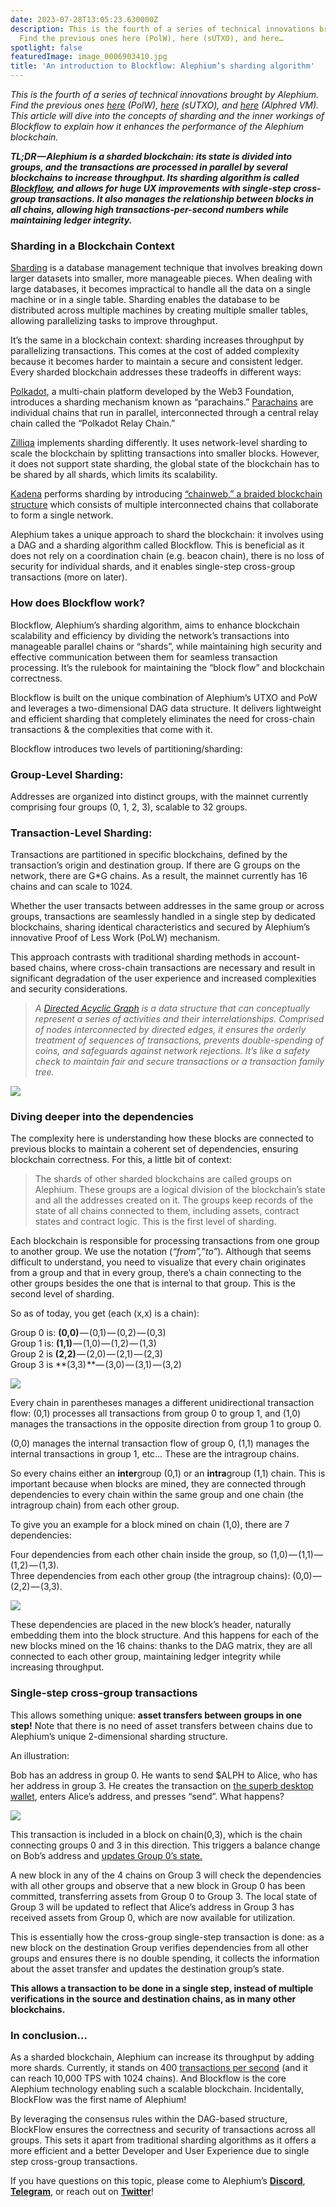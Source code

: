 ```yaml
---
date: 2023-07-28T13:05:23.630000Z
description: This is the fourth of a series of technical innovations brought by Alephium.
  Find the previous ones here (PolW), here (sUTXO), and here…
spotlight: false
featuredImage: image_0006903410.jpg
title: 'An introduction to Blockflow: Alephium’s sharding algorithm'
---
```


_This is the fourth of a series of technical innovations brought by Alephium. Find the previous ones_ <a href="https://medium.com/@alephium/tech-talk-1-the-ultimate-guide-to-proof-of-less-work-the-universe-and-everything-ba70644ab301" class="markup--anchor markup--p-anchor" data-href="https://medium.com/@alephium/tech-talk-1-the-ultimate-guide-to-proof-of-less-work-the-universe-and-everything-ba70644ab301" target="_blank"><em>here</em></a> _(PolW),_ <a href="https://medium.com/p/8de3b0f76749" class="markup--anchor markup--p-anchor" data-href="https://medium.com/p/8de3b0f76749" target="_blank"><em>here</em></a> _(sUTXO), and_ <a href="https://medium.com/@alephium/meet-alphred-a-virtual-machine-like-no-others-85ce86540025" class="markup--anchor markup--p-anchor" data-href="https://medium.com/@alephium/meet-alphred-a-virtual-machine-like-no-others-85ce86540025" target="_blank"><em>here</em></a> _(Alphred VM). This article will dive into the concepts of sharding and the inner workings of Blockflow to explain how it enhances the performance of the Alephium blockchain._

**_TL;DR — Alephium is a sharded blockchain: its state is divided into groups, and the transactions are processed in parallel by several blockchains to increase throughput. Its sharding algorithm is called_** <a href="https://github.com/alephium/white-paper" class="markup--anchor markup--p-anchor" data-href="https://github.com/alephium/white-paper" rel="noopener" target="_blank"><strong><em>Blockflow</em></strong></a>**_, and allows for huge UX improvements with single-step cross-group transactions. It also manages the relationship between blocks in all chains, allowing high transactions-per-second numbers while maintaining ledger integrity._**

### **Sharding in a Blockchain Context**

<a href="https://medium.com/@alephium/sharding-d50968b8b229" class="markup--anchor markup--p-anchor" data-href="https://medium.com/@alephium/sharding-d50968b8b229" target="_blank">Sharding</a> is a database management technique that involves breaking down larger datasets into smaller, more manageable pieces. When dealing with large databases, it becomes impractical to handle all the data on a single machine or in a single table. Sharding enables the database to be distributed across multiple machines by creating multiple smaller tables, allowing parallelizing tasks to improve throughput.

It’s the same in a blockchain context: sharding increases throughput by parallelizing transactions. This comes at the cost of added complexity because it becomes harder to maintain a secure and consistent ledger. Every sharded blockchain addresses these tradeoffs in different ways:

<a href="https://polkadot.network/" class="markup--anchor markup--p-anchor" data-href="https://polkadot.network/" rel="noopener" target="_blank">Polkadot</a>, a multi-chain platform developed by the Web3 Foundation, introduces a sharding mechanism known as “parachains.” <a href="https://polkadot.network/blog/polkadot-v1-0-sharding-and-economic-security" class="markup--anchor markup--p-anchor" data-href="https://polkadot.network/blog/polkadot-v1-0-sharding-and-economic-security" rel="noopener" target="_blank">Parachains</a> are individual chains that run in parallel, interconnected through a central relay chain called the “Polkadot Relay Chain.”

<a href="https://www.zilliqa.com/" class="markup--anchor markup--p-anchor" data-href="https://www.zilliqa.com/" rel="noopener" target="_blank">Zilliqa</a> implements sharding differently. It uses network-level sharding to scale the blockchain by splitting transactions into smaller blocks. However, it does not support state sharding, the global state of the blockchain has to be shared by all shards, which limits its scalability.

<a href="https://kadena.io/" class="markup--anchor markup--p-anchor" data-href="https://kadena.io/" rel="noopener" target="_blank">Kadena</a> performs sharding by introducing <a href="https://www.youtube.com/watch?v=hYvXxFbsN6I" class="markup--anchor markup--p-anchor" data-href="https://www.youtube.com/watch?v=hYvXxFbsN6I" rel="noopener" target="_blank">“chainweb,” a braided blockchain structure</a> which consists of multiple interconnected chains that collaborate to form a single network.

Alephium takes a unique approach to shard the blockchain: it involves using a DAG and a sharding algorithm called Blockflow. This is beneficial as it does not rely on a coordination chain (e.g. beacon chain), there is no loss of security for individual shards, and it enables single-step cross-group transactions (more on later).

### **How does Blockflow work?**

Blockflow, Alephium’s sharding algorithm, aims to enhance blockchain scalability and efficiency by dividing the network’s transactions into manageable parallel chains or “shards”, while maintaining high security and effective communication between them for seamless transaction processing. It’s the rulebook for maintaining the “block flow” and blockchain correctness.

Blockflow is built on the unique combination of Alephium’s UTXO and PoW and leverages a two-dimensional DAG data structure. It delivers lightweight and efficient sharding that completely eliminates the need for cross-chain transactions & the complexities that come with it.

Blockflow introduces two levels of partitioning/sharding:

### Group-Level Sharding:

Addresses are organized into distinct groups, with the mainnet currently comprising four groups (0, 1, 2, 3), scalable to 32 groups.

### Transaction-Level Sharding:

Transactions are partitioned in specific blockchains, defined by the transaction’s origin and destination group. If there are G groups on the network, there are G\*G chains. As a result, the mainnet currently has 16 chains and can scale to 1024.

Whether the user transacts between addresses in the same group or across groups, transactions are seamlessly handled in a single step by dedicated blockchains, sharing identical characteristics and secured by Alephium’s innovative Proof of Less Work (PoLW) mechanism.

This approach contrasts with traditional sharding methods in account-based chains, where cross-chain transactions are necessary and result in significant degradation of the user experience and increased complexities and security considerations.

> _A_ <a href="https://en.wikipedia.org/wiki/Directed_acyclic_graph" class="markup--anchor markup--blockquote-anchor" data-href="https://en.wikipedia.org/wiki/Directed_acyclic_graph" rel="noopener" target="_blank"><em>Directed Acyclic Graph</em></a> _is a data structure that can conceptually represent a series of activities and their interrelationships. Comprised of nodes interconnected by directed edges, it ensures the orderly treatment of sequences of transactions, prevents double-spending of coins, and safeguards against network rejections. It’s like a safety check to maintain fair and secure transactions or a transaction family tree._

![](image_d67b115025.jpg)

### **Diving deeper into the dependencies**

The complexity here is understanding how these blocks are connected to previous blocks to maintain a coherent set of dependencies, ensuring blockchain correctness. For this, a little bit of context:

> The shards of other sharded blockchains are called groups on Alephium. These groups are a logical division of the blockchain’s state and all the addresses created on it. The groups keep records of the state of all chains connected to them, including assets, contract states and contract logic. This is the first level of sharding.

Each blockchain is responsible for processing transactions from one group to another group. We use the notation (_“from”,”to”_). Although that seems difficult to understand, you need to visualize that every chain originates from a group and that in every group, there’s a chain connecting to the other groups besides the one that is internal to that group. This is the second level of sharding.

So as of today, you get (each (x,x) is a chain):

Group 0 is: **(0,0)** — (0,1) — (0,2) — (0,3)  
Group 1 is: **(1,1)** — (1,0) — (1,2) — (1,3)  
Group 2 is **(2,2)** — (2,0) — (2,1) — (2,3)  
Group 3 is **(3,3) **— (3,0) — (3,1) — (3,2)

![](image_d0bdef3914.png)

Every chain in parentheses manages a different unidirectional transaction flow: (0,1) processes all transactions from group 0 to group 1, and (1,0) manages the transactions in the opposite direction from group 1 to group 0.

(0,0) manages the internal transaction flow of group 0, (1,1) manages the internal transactions in group 1, etc… These are the intragroup chains.

So every chains either an **inter**group (0,1) or an **intra**group (1,1) chain. This is important because when blocks are mined, they are connected through dependencies to every chain within the same group and one chain (the intragroup chain) from each other group.

To give you an example for a block mined on chain (1,0), there are 7 dependencies:

Four dependencies from each other chain inside the group, so (1,0) — (1,1) — (1,2) — (1,3).  
Three dependencies from each other group (the intragroup chains): (0,0) — (2,2) — (3,3).

![](image_4465e60953.png)

These dependencies are placed in the new block’s header, naturally embedding them into the block structure. And this happens for each of the new blocks mined on the 16 chains: thanks to the DAG matrix, they are all connected to each other group, maintaining ledger integrity while increasing throughput.

### Single-step cross-group transactions

This allows something unique: **asset transfers between groups in one step!** Note that there is no need of asset transfers between chains due to Alephium’s unique 2-dimensional sharding structure.

An illustration:

Bob has an address in group 0. He wants to send \$ALPH to Alice, who has her address in group 3. He creates the transaction on <a href="https://github.com/alephium/desktop-wallet/releases/latest/" class="markup--anchor markup--p-anchor" data-href="https://github.com/alephium/desktop-wallet/releases/latest/" rel="noopener" target="_blank">the superb desktop wallet</a>, enters Alice’s address, and presses “send”. What happens?

![](image_928f442cdb.png)

This transaction is included in a block on chain(0,3), which is the chain connecting groups 0 and 3 in this direction. This triggers a balance change on Bob’s address and <a href="https://twitter.com/alephium/status/1599808960038461447" class="markup--anchor markup--p-anchor" data-href="https://twitter.com/alephium/status/1599808960038461447" rel="noopener" target="_blank">updates Group 0’s state.</a>

A new block in any of the 4 chains on Group 3 will check the dependencies with all other groups and observe that a new block in Group 0 has been committed, transferring assets from Group 0 to Group 3. The local state of Group 3 will be updated to reflect that Alice’s address in Group 3 has received assets from Group 0, which are now available for utilization.

This is essentially how the cross-group single-step transaction is done: as a new block on the destination Group verifies dependencies from all other groups and ensures there is no double spending, it collects the information about the asset transfer and updates the destination group’s state.

**This allows a transaction to be done in a single step, instead of multiple verifications in the source and destination chains, as in many other blockchains.**

### In conclusion…

As a sharded blockchain, Alephium can increase its throughput by adding more shards. Currently, it stands on 400 <a href="https://medium.com/@alephium/transactions-per-second-tps-f13217a49e39" class="markup--anchor markup--p-anchor" data-href="https://medium.com/@alephium/transactions-per-second-tps-f13217a49e39" target="_blank">transactions per second</a> (and it can reach 10,000 TPS with 1024 chains). And Blockflow is the core Alephium technology enabling such a scalable blockchain. Incidentally, BlockFlow was the first name of Alephium!

By leveraging the consensus rules within the DAG-based structure, BlockFlow ensures the correctness and security of transactions across all groups. This sets it apart from traditional sharding algorithms as it offers a more efficient and a better Developer and User Experience due to single step cross-group transactions.

If you have questions on this topic, please come to Alephium’s <a href="https://discord.gg/XsGpZ5VDTM" class="markup--anchor markup--p-anchor" data-href="https://discord.gg/XsGpZ5VDTM" rel="noopener" target="_blank"><strong>Discord</strong></a>, <a href="https://t.me/alephiumgroup" class="markup--anchor markup--p-anchor" data-href="https://t.me/alephiumgroup" rel="noopener" target="_blank"><strong>Telegram</strong></a>, or reach out on <a href="https://twitter.com/alephium" class="markup--anchor markup--p-anchor" data-href="https://twitter.com/alephium" rel="noopener" target="_blank"><strong>Twitter</strong></a>!
